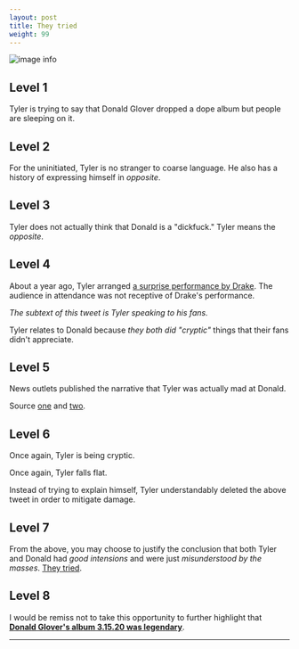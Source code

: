 ```yaml
---
layout: post
title: They tried
weight: 99
---
```


![image info](https://0x213F.com/images/tyler-tweet-1.png)

## Level 1

Tyler is trying to say that Donald Glover dropped a dope album but people are sleeping on it.

## Level 2

For the uninitiated, Tyler is no stranger to coarse language. He also has a history of expressing himself in _opposite_.

## Level 3

Tyler does not actually think that Donald is a "dickfuck." Tyler means the _opposite_.

## Level 4

About a year ago, Tyler arranged [a surprise performance by Drake](https://livemusicblog.com/news/drake-makes-surprise-appearance-at-camp-flog-gnaw/). The audience in attendance was not receptive of Drake's performance.

_The subtext of this tweet is Tyler speaking to his fans._

Tyler relates to Donald because _they both did "cryptic"_ things that their fans didn't appreciate.

## Level 5

News outlets published the narrative that Tyler was actually mad at Donald.

Source [one](https://www.complex.com/music/2020/12/tyler-the-creator-praises-childish-gambino-3-15-20) and [two](https://uproxx.com/music/tyler-the-creator-donald-glover-3-15-20/]).

## Level 6

Once again, Tyler is being cryptic.

Once again, Tyler falls flat.

Instead of trying to explain himself, Tyler understandably deleted the above tweet in order to mitigate damage.

## Level 7

From the above, you may choose to justify the conclusion that both Tyler and Donald had _good intensions_ and were just _misunderstood by the masses_. [They tried](https://0x213F.com/They-tried).

## Level 8

I would be remiss not to take this opportunity to further highlight that [**Donald Glover's album 3.15.20 was legendary**](https://0x213F.com/No-sound).

---
